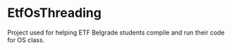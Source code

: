 # EtfOsThreading
Project used for helping ETF Belgrade students compile and run their code for OS class.
